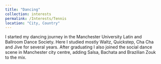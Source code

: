 ```yaml
---
title: "Dancing"
collection: interests
permalink: /Interests/Tennis
location: "City, Country"
---
```


I started my dancing journey in the Manchester University Latin and Ballroom Dance Society. Here I studied mostly Waltz, Quickstep, Cha Cha and Jive for several years. After graduating I also joined the social dance scene in Manchester city centre, adding Salsa, Bachata and Brazilian Zouk to the mix.
